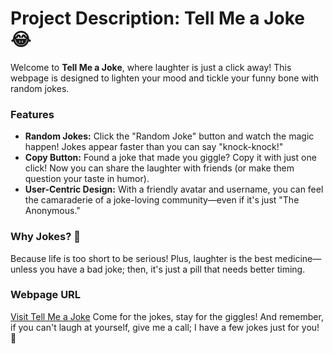 # Project Description: Tell Me a Joke 😂

Welcome to **Tell Me a Joke**, where laughter is just a click away! This webpage is designed to lighten your mood and tickle your funny bone with random jokes. 

### Features

- **Random Jokes:** Click the "Random Joke" button and watch the magic happen! Jokes appear faster than you can say "knock-knock!"
- **Copy Button:** Found a joke that made you giggle? Copy it with just one click! Now you can share the laughter with friends (or make them question your taste in humor).
- **User-Centric Design:** With a friendly avatar and username, you can feel the camaraderie of a joke-loving community—even if it's just "The Anonymous."

### Why Jokes? 🤔
Because life is too short to be serious! Plus, laughter is the best medicine—unless you have a bad joke; then, it's just a pill that needs better timing.

### Webpage URL
[Visit Tell Me a Joke](https://arjunmalpani.github.io/TellMeAJoke/)
Come for the jokes, stay for the giggles! And remember, if you can't laugh at yourself, give me a call; I have a few jokes just for you! 🎉
